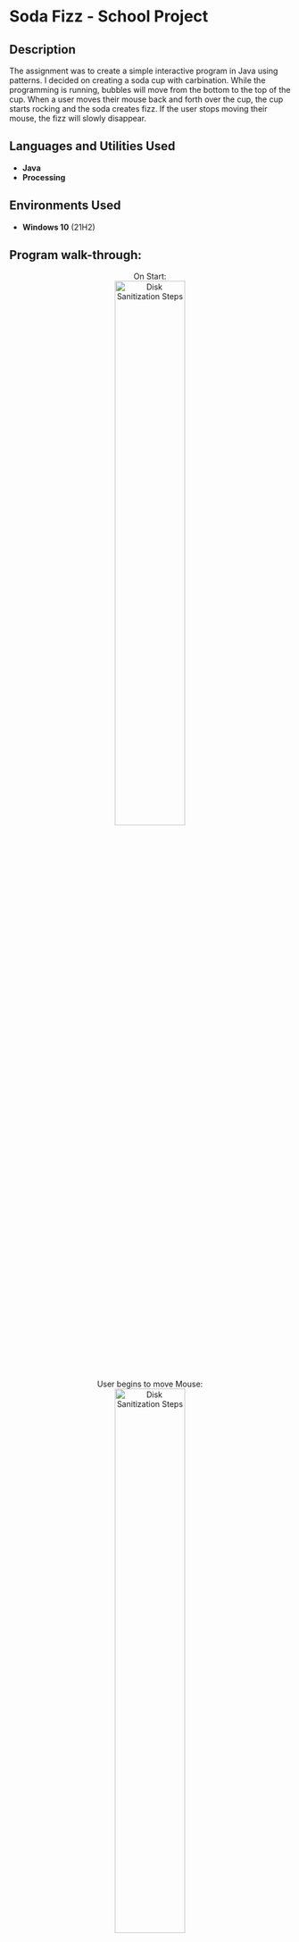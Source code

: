 <h1>Soda Fizz - School Project</h1>

<h2>Description</h2>
The assignment was to create a simple interactive program in Java using patterns. I decided on creating a soda cup with carbination. While the programming is running, bubbles will move from the bottom to the top of the cup. When a user moves their mouse back and forth over the cup, the cup starts rocking and the soda creates fizz. If the user stops moving their mouse, the fizz will slowly disappear.
<br />


<h2>Languages and Utilities Used</h2>

- <b>Java</b>
- <b>Processing</b> 

<h2>Environments Used </h2>

- <b>Windows 10</b> (21H2)

<h2>Program walk-through:</h2>

<p align="center">
On Start: <br/>
<img src="https://imgur.com/5GUJbA8.png" height="50%" width="50%" alt="Disk Sanitization Steps"/>
<br />
<br />
User begins to move Mouse:  <br/>
<img src="https://imgur.com/lriBk4v.png" height="50%" width="50%" alt="Disk Sanitization Steps"/>
<br />
<br />
Cup overflows after too much movement: <br/>
<img src="https://imgur.com/BLzmW5d.png" height="50%" width="50%" alt="Disk Sanitization Steps"/>
</p>

<!--
 ```diff
- text in red
+ text in green
! text in orange
# text in gray
@@ text in purple (and bold)@@
```
--!>
